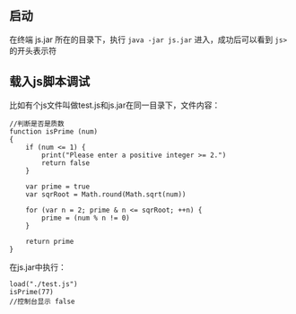 ## 启动

在终端 js.jar 所在的目录下，执行 `java -jar js.jar`  进入，成功后可以看到 `js> ` 的开头表示符

## 载入js脚本调试


比如有个js文件叫做test.js和js.jar在同一目录下，文件内容：

````
//判断是否是质数
function isPrime (num)    
{    
    if (num <= 1) {    
        print("Please enter a positive integer >= 2.")    
        return false   
    }    
        
    var prime = true   
    var sqrRoot = Math.round(Math.sqrt(num))    
        
    for (var n = 2; prime & n <= sqrRoot; ++n) {    
        prime = (num % n != 0)    
    }    
        
    return prime    
}  
````

在js.jar中执行：

````
load("./test.js")
isPrime(77)   
//控制台显示 false
````


